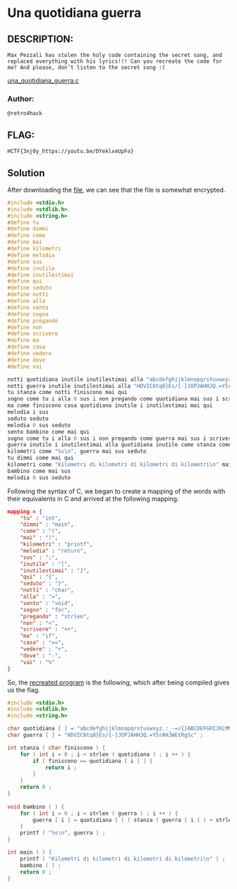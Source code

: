 # Una quotidiana guerra
## DESCRIPTION: 
`Max Pezzali has stolen the holy code containing the secret song, and replaced everything with his lyrics!!!
Can you recreate the code for me? And please, don’t listen to the secret song :(`

[una_quotidiana_guerra.c](Attachments/una_quotidiana_guerra.c)

### Author: 
`@retro4hack`

## FLAG:
`HCTF{3nj0y_https://youtu.be/DYeklxeUpFo}`

## Solution
After downloading the [file](Attachments/una_quotidiana_guerra.c), we can see that the file is somewhat encrypted.

```c
#include <stdio.h>
#include <stdlib.h>
#include <string.h>
#define tu 
#define dimmi 
#define come 
#define mai 
#define kilometri 
#define melodia 
#define sus 
#define inutile 
#define inutilestimai 
#define qui 
#define seduto 
#define notti 
#define alla 
#define sento 
#define sogno 
#define pregando 
#define non 
#define scrivere 
#define ma 
#define casa 
#define vedere 
#define dove 
#define vai 

notti quotidiana inutile inutilestimai alla "abcdefghijklmnopqrstuvwxyz.:_-=/{}ABCDEFGHIJKLMNOPQRSTUVWXYZ0123456789"  sus
notti guerra inutile inutilestimai alla "HDVIC8tq8}Es/{-}JOPJAHHJQ.=Y5rAHJWEtRgSc" sus  
tu stanza come notti finiscono mai qui
sogno come tu i alla 0 sus i non pregando come quotidiana mai sus i scrivere mai qui
ma come finiscono casa quotidiana inutile i inutilestimai mai qui
melodia i sus
seduto seduto
melodia 0 sus seduto 
sento bambino come mai qui
sogno come tu i alla 0 sus i non pregando come guerra mai sus i scrivere mai qui
guerra inutile i inutilestimai alla quotidiana inutile come stanza come guerra inutile i inutilestimai mai vedere pregando come quotidiana mai dove i mai  vai pregando come quotidiana mai inutilestimai sus seduto
kilometri come "%s\n", guerra mai sus seduto
tu dimmi come mai qui
kilometri come "Kilometri di kilometri di kilometri di kilometri\n" mai sus
bambino come mai sus
melodia 0 sus seduto
```

Following the syntax of C, we began to create a mapping of the words with their equivalents in C and arrived at the following mapping.

```json
mapping = {
	"tu" : "int", 
	"dimmi" : "main", 
	"come" : "(", 
	"mai" : ")", 
	"kilometri" : "printf", 
	"melodia" : "return", 
	"sus" : ";", 
	"inutile" : "[", 
	"inutilestimai" : "]", 
	"qui" : "{", 
	"seduto" : "}", 
	"notti" : "char", 
	"alla" : "=", 
	"sento" : "void", 
	"sogno" : "for", 
	"pregando" : "strlen", 
	"non" : "<", 
	"scrivere" : "++", 
	"ma" : "if", 
	"casa" : "==", 
	"vedere" : "+", 
	"dove" : "-", 
	"vai" : "%"
}
```

So, the [recreated program](Attachments/una_quotidiana_guerra_ricreated.c) is the following, which after being compiled gives us the flag.

```c
#include <stdio.h>
#include <stdlib.h>
#include <string.h>

char quotidiana [ ] = "abcdefghijklmnopqrstuvwxyz.:_-=/{}ABCDEFGHIJKLMNOPQRSTUVWXYZ0123456789"  ;
char guerra [ ] = "HDVIC8tq8}Es/{-}JOPJAHHJQ.=Y5rAHJWEtRgSc" ;  

int stanza ( char finiscono ) {
	for ( int i = 0 ; i < strlen ( quotidiana ) ; i ++ ) {
		if ( finiscono == quotidiana [ i ] ) {
			return i ;
		} 
	}
	return 0 ; 
}
 
void bambino ( ) {
	for ( int i = 0 ; i < strlen ( guerra ) ; i ++ ) {
		guerra [ i ] = quotidiana [ ( ( stanza ( guerra [ i ] ) + strlen ( quotidiana ) ) - i ) % strlen ( quotidiana ) ] ; 
	}
	printf ( "%s\n", guerra ) ; 
}

int main ( ) {
	printf ( "Kilometri di kilometri di kilometri di kilometri\n" ) ;
	bambino ( ) ;
	return 0 ; 
}
```